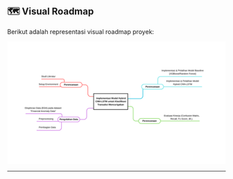 
## 🗺️ Visual Roadmap

Berikut adalah representasi visual roadmap proyek:

![Riset Informatika Roadmap](https://github.com/ishfxx/riset-informatika-H-2025/blob/17fb72c8fbc7fa71779ab49317802f4077eb6da7/Mindmap/MindMap.png)

---
